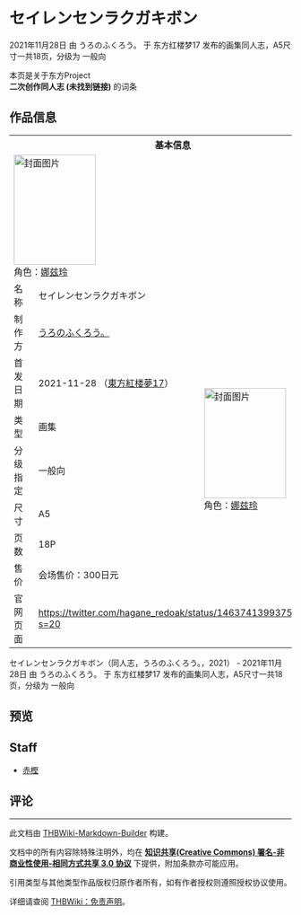 # セイレンセンラクガキボン

<!-- source html: G:\repos\THBWiki-Markdown-Builder\THBWikiMarkdown\Temp\main\b\bc\ns0%3A%E3%82%BB%E3%82%A4%E3%83%AC%E3%83%B3%E3%82%BB%E3%83%B3%E3%83%A9%E3%82%AF%E3%82%AC%E3%82%AD%E3%83%9C%E3%83%B3.html -->

2021年11月28日 由 うろのふくろう。 于 东方红楼梦17 发布的画集同人志，A5尺寸一共18页，分级为 一般向

本页是关于东方Project  
 **二次创作同人志 (未找到链接)** 的词条
## 作品信息

<table><tbody><tr><th colspan="3">基本信息</th></tr><tr><td class="cover-artwork-mobile" colspan="2"><a href="./文件-セイレンセンラクガキボン封面.jpg.md" class="image" title="封面图片"><img alt="封面图片" src="https://upload.thwiki.cc/thumb/b/b6/%E3%82%BB%E3%82%A4%E3%83%AC%E3%83%B3%E3%82%BB%E3%83%B3%E3%83%A9%E3%82%AF%E3%82%AC%E3%82%AD%E3%83%9C%E3%83%B3%E5%B0%81%E9%9D%A2.jpg/146px-%E3%82%BB%E3%82%A4%E3%83%AC%E3%83%B3%E3%82%BB%E3%83%B3%E3%83%A9%E3%82%AF%E3%82%AC%E3%82%AD%E3%83%9C%E3%83%B3%E5%B0%81%E9%9D%A2.jpg" decoding="async" loading="lazy" width="146" height="196" srcset="https://upload.thwiki.cc/thumb/b/b6/%E3%82%BB%E3%82%A4%E3%83%AC%E3%83%B3%E3%82%BB%E3%83%B3%E3%83%A9%E3%82%AF%E3%82%AC%E3%82%AD%E3%83%9C%E3%83%B3%E5%B0%81%E9%9D%A2.jpg/219px-%E3%82%BB%E3%82%A4%E3%83%AC%E3%83%B3%E3%82%BB%E3%83%B3%E3%83%A9%E3%82%AF%E3%82%AC%E3%82%AD%E3%83%9C%E3%83%B3%E5%B0%81%E9%9D%A2.jpg 1.5x, https://upload.thwiki.cc/thumb/b/b6/%E3%82%BB%E3%82%A4%E3%83%AC%E3%83%B3%E3%82%BB%E3%83%B3%E3%83%A9%E3%82%AF%E3%82%AC%E3%82%AD%E3%83%9C%E3%83%B3%E5%B0%81%E9%9D%A2.jpg/292px-%E3%82%BB%E3%82%A4%E3%83%AC%E3%83%B3%E3%82%BB%E3%83%B3%E3%83%A9%E3%82%AF%E3%82%AC%E3%82%AD%E3%83%9C%E3%83%B3%E5%B0%81%E9%9D%A2.jpg 2x" data-file-width="671" data-file-height="900"></a><div class="cover-char">角色：<a href="./娜兹玲.md" title="娜兹玲">娜兹玲</a></div></td>
</tr><tr><td class="label">名称</td><td colspan="2"> セイレンセンラクガキボン </td></tr><tr><td class="label">制作方</td><td><a href="./うろのふくろう。.md" title="うろのふくろう。">うろのふくろう。</a></td><td class="cover-artwork" rowspan="7" style="min-width:196px;"><a href="./文件-セイレンセンラクガキボン封面.jpg.md" class="image" title="封面图片"><img alt="封面图片" src="https://upload.thwiki.cc/thumb/b/b6/%E3%82%BB%E3%82%A4%E3%83%AC%E3%83%B3%E3%82%BB%E3%83%B3%E3%83%A9%E3%82%AF%E3%82%AC%E3%82%AD%E3%83%9C%E3%83%B3%E5%B0%81%E9%9D%A2.jpg/146px-%E3%82%BB%E3%82%A4%E3%83%AC%E3%83%B3%E3%82%BB%E3%83%B3%E3%83%A9%E3%82%AF%E3%82%AC%E3%82%AD%E3%83%9C%E3%83%B3%E5%B0%81%E9%9D%A2.jpg" decoding="async" loading="lazy" width="146" height="196" srcset="https://upload.thwiki.cc/thumb/b/b6/%E3%82%BB%E3%82%A4%E3%83%AC%E3%83%B3%E3%82%BB%E3%83%B3%E3%83%A9%E3%82%AF%E3%82%AC%E3%82%AD%E3%83%9C%E3%83%B3%E5%B0%81%E9%9D%A2.jpg/219px-%E3%82%BB%E3%82%A4%E3%83%AC%E3%83%B3%E3%82%BB%E3%83%B3%E3%83%A9%E3%82%AF%E3%82%AC%E3%82%AD%E3%83%9C%E3%83%B3%E5%B0%81%E9%9D%A2.jpg 1.5x, https://upload.thwiki.cc/thumb/b/b6/%E3%82%BB%E3%82%A4%E3%83%AC%E3%83%B3%E3%82%BB%E3%83%B3%E3%83%A9%E3%82%AF%E3%82%AC%E3%82%AD%E3%83%9C%E3%83%B3%E5%B0%81%E9%9D%A2.jpg/292px-%E3%82%BB%E3%82%A4%E3%83%AC%E3%83%B3%E3%82%BB%E3%83%B3%E3%83%A9%E3%82%AF%E3%82%AC%E3%82%AD%E3%83%9C%E3%83%B3%E5%B0%81%E9%9D%A2.jpg 2x" data-file-width="671" data-file-height="900"></a><div class="cover-char">角色：<a href="./娜兹玲.md" title="娜兹玲">娜兹玲</a></div></td>
</tr><tr><td class="label">首发日期</td><td>2021-11-28&#160;（<a href="/展会作品列表?e=%E4%B8%9C%E6%96%B9%E7%BA%A2%E6%A5%BC%E6%A2%A6%2317">東方紅楼夢17</a>）</td></tr><tr><td class="label">类型</td><td>画集</td></tr><tr><td class="label">分级指定</td><td>一般向</td></tr><tr><td class="label">尺寸</td><td>A5</td></tr><tr><td class="label">页数</td><td>18P</td></tr><tr><td class="label">售价</td><td>会场售价：300日元</td></tr>
<tr><td class="label">官网页面</td><td colspan="2"><a rel="nofollow" class="external free" href="https://twitter.com/hagane_redoak/status/1463741399375900676?s=20">https://twitter.com/hagane_redoak/status/1463741399375900676?s=20</a></td></tr></tbody></table>

セイレンセンラクガキボン（同人志，うろのふくろう。，2021） - 2021年11月28日 由 うろのふくろう。 于 东方红楼梦17 发布的画集同人志，A5尺寸一共18页，分级为 一般向
## 预览
## Staff
- [赤樫](./赤樫.md)

## 评论




---

此文档由 [THBWiki-Markdown-Builder](https://github.com/Delsin-Yu/THBWiki-Markdown-Builder) 构建。

文档中的所有内容除特殊注明外，均在 [**知识共享(Creative Commons) 署名-非商业性使用-相同方式共享 3.0 协议**](https://creativecommons.org/licenses/by-sa/3.0/deed.zh-hans) 下提供，附加条款亦可能应用。

引用类型与其他类型作品版权归原作者所有，如有作者授权则遵照授权协议使用。

详细请查阅 [THBWiki：免责声明](https://thbwiki.cc/THBWiki:%E5%85%8D%E8%B4%A3%E5%A3%B0%E6%98%8E)。

